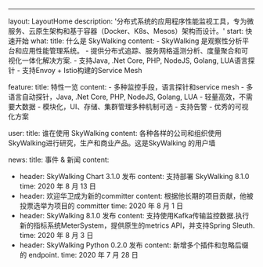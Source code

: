 ---
layout: LayoutHome
description: '分布式系统的应用程序性能监视工具，专为微服务、云原生架构和基于容器（Docker、K8s、Mesos）架构而设计。'
start: 快速开始
what:
  title: 什么是 SkyWalking
  content:
    - SkyWalking 是观察性分析平台和应用性能管理系统。
    - 提供分布式追踪、服务网格遥测分析、度量聚合和可视化一体化解决方案.
    - 支持Java, .Net Core, PHP, NodeJS, Golang, LUA语言探针
    - 支持Envoy + Istio构建的Service Mesh

feature:
  title: 特性一览
  content:
    - 多种监控手段，语言探针和service mesh
    - 多语言自动探针，Java, .Net Core, PHP, NodeJS, Golang, LUA
    - 轻量高效，不需要大数据
    - 模块化，UI、存储、集群管理多种机制可选
    - 支持告警
    - 优秀的可视化方案


user:
  title: 谁在使用 SkyWalking
  content: 各种各样的公司和组织使用SkyWalking进行研究，生产和商业产品。这是SkyWalking 的用户墙

news:
  title: 事件 & 新闻
  content:
  - header: SkyWalking Chart 3.1.0 发布
    content: 支持部署 SkyWalking 8.1.0
    time: 2020 年 8 月 13 日
  - header: 欢迎华卫成为新的committer
    content: 根据他长期的项目贡献，他被投票选举为项目的 committer
    time: 2020 年 8 月 1 日
  - header: SkyWalking 8.1.0 发布
    content: 支持使用Kafka传输监控数据.执行新的指标系统MeterSystem，提供原生的metrics API，并支持Spring Sleuth.
    time: 2020 年 8 月 3 日
  - header: SkyWalking Python 0.2.0 发布
    content: 新增多个插件和忽略后缀的 endpoint.
    time: 2020 年 7 月 28 日

